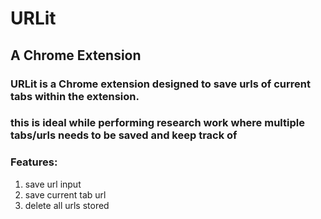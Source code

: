 # URLit
## A Chrome Extension
### URLit is a Chrome extension designed to save urls of current tabs within the extension.
### this is ideal while performing research work where multiple tabs/urls needs to be saved and keep track of

### Features:
1. save url input
2. save current tab url
3. delete all urls stored
